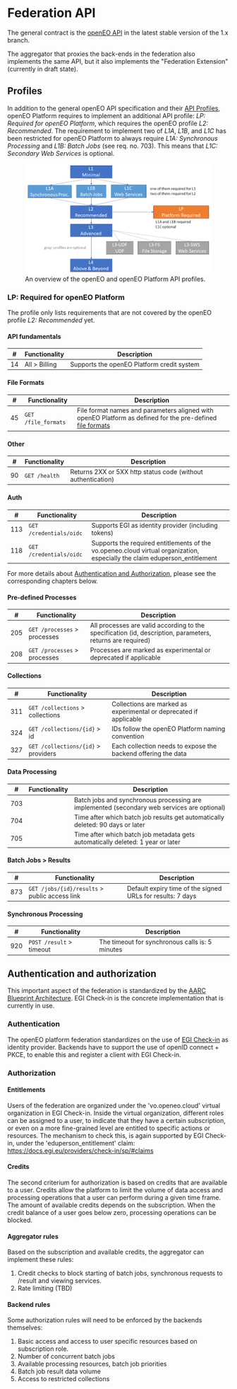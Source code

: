 # Federation API

The general contract is the [openEO API](https://api.openeo.org) in the latest stable version of the 1.x branch.

The aggregator that proxies the back-ends in the federation also implements the same API, but it also implements the "Federation Extension" (currently in draft state).

## Profiles

In addition to the general openEO API specification and their [API Profiles](https://openeo.org/documentation/1.0/developers/profiles/api.html),
openEO Platform requires to implement an additional API profile:
*LP: Required for openEO Platform*, which requires the openEO profile *L2: Recommended*.
The requirement to implement two of *L1A*, *L1B*, and *L1C* has been restricted for openEO Platform to always require *L1A: Synchronous Processing* and *L1B: Batch Jobs* (see req. no. 703). This means that *L1C: Secondary Web Services* is optional.

<figure>
    <img src="./profiles/api.png" alt="The hierarchy of openEO and openEO Platform API profiles.">
    <figcaption>An overview of the openEO and openEO Platform API profiles.</figcaption>
</figure>

### LP: Required for openEO Platform

The profile only lists requirements that are not covered by the openEO profile *L2: Recommended* yet.

#### API fundamentals

| # | Functionality | Description |
| -- | -- | -- |
| 14 | All > Billing | Supports the openEO Platform credit system |

#### File Formats

| # | Functionality | Description |
| -- | -- | -- |
| 45 | `GET /file_formats` | File format names and parameters aligned with openEO Platform as defined for the pre-defined [file formats](./fileformats.md) |

#### Other

| # | Functionality | Description |
| -- | -- | -- |
| 90 | `GET /health` | Returns 2XX or 5XX http status code (without authentication) |

#### Auth

| # | Functionality | Description |
| -- | -- | -- |
| 113 | `GET /credentials/oidc` | Supports EGI as identity provider (including tokens) |
| 118 | `GET /credentials/oidc` | Supports the required entitlements of the vo.openeo.cloud virtual organization, especially the claim eduperson_entitlement |

For more details about [Authentication and Authorization](#authentication-and-authorization), please see the corresponding chapters below.

#### Pre-defined Processes

| # | Functionality | Description |
| -- | -- | -- |
| 205 | `GET /processes` > processes | All processes are valid according to the specification (id, description, parameters, returns are required) |
| 208 | `GET /processes` > processes | Processes are marked as experimental or deprecated if applicable |

#### Collections

| # | Functionality | Description |
| -- | -- | -- |
| 311 | `GET /collections` > collections | Collections are marked as experimental or deprecated if applicable |
| 324 | `GET /collections/{id}` > id | IDs follow the openEO Platform naming convention |
| 327 | `GET /collections/{id}` > providers | Each collection needs to expose the backend offering the data |

#### Data Processing

| # | Functionality | Description |
| -- | -- | -- |
| 703 |  | Batch jobs and synchronous processing are implemented (secondary web services are optional) |
| 704 |  | Time after which batch job results get automatically deleted: 90 days or later |
| 705 |  | Time after which batch job metadata gets automatically deleted: 1 year or later |

#### Batch Jobs > Results

| # | Functionality | Description |
| -- | -- | -- |
| 873 | `GET /jobs/{id}/results` > public access link | Default expiry time of the signed URLs for results: 7 days |

#### Synchronous Processing

| # | Functionality | Description |
| -- | -- | -- |
| 920 | `POST /result` > timeout | The timeout for synchronous calls is: 5 minutes |

## Authentication and authorization

This important aspect of the federation is standardized by the [AARC Blueprint Architecture](https://aarc-project.eu/architecture/). EGI Check-in is the concrete implementation that is currently in use.

### Authentication

The openEO platform federation standardizes on the use of [EGI Check-in](https://aai.egi.eu) as identity provider. Backends have to support the use of openID connect + PKCE, to enable this and register a client with EGI Check-in. 

### Authorization

#### Entitlements

Users of the federation are organized under the 'vo.openeo.cloud' virtual organization in EGI Check-in. Inside the virtual organization, different roles can be assigned to a user, to indicate that they have a certain subscription, or even on a more fine-grained level are entitled to specific actions or resources.
The mechanism to check this, is again supported by EGI Check-in, under the 'eduperson_entitlement' claim: <https://docs.egi.eu/providers/check-in/sp/#claims>

#### Credits

The second criterium for authorization is based on credits that are available to a user. Credits allow the platform to limit the volume of data access and processing operations that a user can perform during a given time frame. The amount of available credits depends on the subscription.
When the credit balance of a user goes below zero, processing operations can be blocked.

#### Aggregator rules

Based on the subscription and available credits, the aggregator can implement these rules:

1. Credit checks to block starting of batch jobs, synchronous requests to /result and viewing services.
2. Rate limiting (TBD)

#### Backend rules

Some authorization rules will need to be enforced by the backends themselves:

1. Basic access and access to user specific resources based on subscription role.
2. Number of concurrent batch jobs
3. Available processing resources, batch job priorities
4. Batch job result data volume
5. Access to restricted collections

